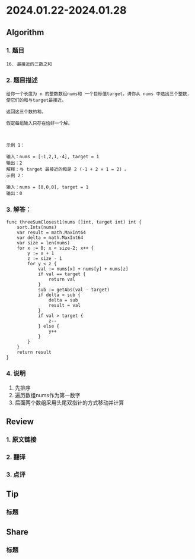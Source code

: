 # 2024.01.22-2024.01.28

## Algorithm
### 1. 题目
```
16. 最接近的三数之和
```
### 2. 题目描述
```
给你一个长度为 n 的整数数组nums和 一个目标值target。请你从 nums 中选出三个整数，使它们的和与target最接近。

返回这三个数的和。

假定每组输入只存在恰好一个解。



示例 1：

输入：nums = [-1,2,1,-4], target = 1
输出：2
解释：与 target 最接近的和是 2 (-1 + 2 + 1 = 2) 。
示例 2：

输入：nums = [0,0,0], target = 1
输出：0
```

### 3. 解答：
```
func threeSumClosest1(nums []int, target int) int {
	sort.Ints(nums)
	var result = math.MaxInt64
	var delta = math.MaxInt64
	var size = len(nums)
	for x := 0; x < size-2; x++ {
		y := x + 1
		z := size - 1
		for y < z {
			val := nums[x] + nums[y] + nums[z]
			if val == target {
				return val
			}
			sub := getAbs(val - target)
			if delta > sub {
				delta = sub
				result = val
			}
			if val > target {
				z--
			} else {
				y++
			}
		}
	}
	return result
}
```
### 4. 说明
1. 先排序
2. 遍历数组nums作为第一数字
3. 后面两个数组采用头尾双指针的方式移动并计算

## Review
### 1. 原文链接


### 2. 翻译


### 3. 点评


## Tip
### 标题


## Share
### 标题
